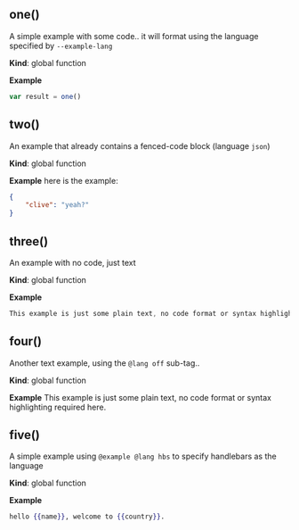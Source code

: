 ## one()
A simple example with some code.. it will format using the language specified by `--example-lang`

**Kind**: global function  



**Example**
```js
var result = one()
```


## two()
An example that already contains a fenced-code block (language `json`)

**Kind**: global function  



**Example**
here is the example:
```json
{
    "clive": "yeah?"
}
```


## three()
An example with no code, just text

**Kind**: global function  



**Example**
```js
This example is just some plain text, no code format or syntax highlighting required here.
```


## four()
Another text example, using the `@lang off` sub-tag..

**Kind**: global function  



**Example**
This example is just some plain text, no code format or syntax highlighting required here.


## five()
A simple example using `@example @lang hbs` to specify handlebars as the language

**Kind**: global function  



**Example**
```hbs
hello {{name}}, welcome to {{country}}.
```


